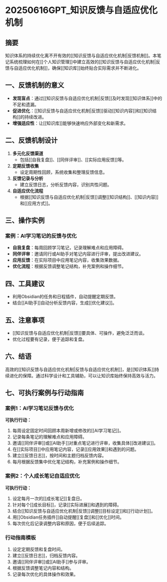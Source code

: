 # 20250616GPT_知识反馈与自适应优化机制

## 摘要

知识体系的持续优化离不开有效的[[知识反馈与自适应优化机制|反馈机制]]。本笔记系统梳理如何在[[个人知识管理]]中建立高效的[[知识反馈与自适应优化机制|反馈与自适应优化机制]]，确保[[知识库]]始终贴合实际需求并不断进化。

## 一、反馈机制的意义

- **发现盲点**：通过[[知识反馈与自适应优化机制|反馈]]及时发现[[知识体系]]中的不足和遗漏。
- **促进优化**：[[知识反馈与自适应优化机制|反馈]]驱动[[知识内容]]和[[知识结构]]的持续改进。
- **增强适应性**：让[[知识库]]能够快速响应外部变化和新需求。

## 二、反馈机制设计

1. **多元化反馈渠道**
   - 包括[[自我复盘]]、[[同伴评审]]、[[实际应用反馈]]等。
2. **定期反馈收集**
   - 设定周期性回顾，系统收集和整理反馈信息。
3. **反馈记录与分析**
   - 建立反馈日志，分析反馈内容，识别共性问题。
4. **自适应优化流程**
   - 根据[[知识反馈与自适应优化机制|反馈]]调整[[知识结构]]、[[知识内容]]和[[应用方式]]。

## 三、操作实例

### 案例：AI学习笔记的反馈与优化

- **自我复盘**：每周回顾学习笔记，记录理解难点和应用障碍。
- **同伴评审**：邀请同行或AI助手对笔记内容进行评审，提出改进建议。
- **应用反馈**：在实际项目中应用笔记内容，收集效果数据。
- **优化流程**：根据反馈调整笔记结构，补充案例和操作细节。

## 四、工具建议

- 利用Obsidian的任务和日程插件，自动提醒定期反馈。
- 结合[[AI助手]]自动分析反馈内容，生成[[优化建议]]。

## 五、注意事项

- [[知识反馈与自适应优化机制|反馈]]要具体、可操作，避免泛泛而谈。
- 优化过程要有记录，便于追踪和复盘。

## 六、结语

高效的[[知识反馈与自适应优化机制|反馈与自适应优化机制]]，是[[知识体系]]持续进化的保障。通过科学设计和工具辅助，可以让知识库始终保持高效与活力。

## 七、可执行案例与行动指南

### 案例1：AI学习笔记反馈与优化

**可执行行动：**
1. 每周设定固定时间回顾本周新增或修改的[[AI学习笔记]]。
2. 记录每条笔记的理解难点和应用障碍。
3. 邀请[[同伴评审]]或[[AI助手]]对重点笔记进行评审，收集具体[[改进建议]]。
4. 在[[实际项目]]中应用笔记内容，记录[[应用效果]]和遇到的问题。
5. 建立[[反馈日志]]，按时间和主题归档反馈内容。
6. 每月根据反馈集中优化笔记结构，补充案例和操作细节。

### 案例2：个人成长笔记自适应优化

**可执行行动：**
1. 设定每月一次的[[成长笔记]]复盘日。
2. 针对每个[[成长目标]]，记录[[实际进展]]和遇到的障碍。
3. 结合[[知识反馈与自适应优化机制|反馈]]调整[[目标设定]]和[[行动计划]]。
4. 用[[Obsidian任务插件]]自动提醒[[复盘]]和[[优化]]时间。
5. 每次优化后记录调整内容和原因，便于后续追踪。

### 行动指南模板

1. 设定定期反馈和复盘时间。
2. 建立[[反馈日志]]，归档反馈内容。
3. 邀请[[同伴评审]]或[[AI助手]]参与评审。
4. 根据反馈调整笔记内容和结构。
5. 记录每次优化的具体操作和效果。
